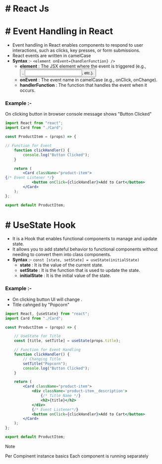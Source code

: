 # # React Js

# # Event Handling in React

- Event handling in React enables components to respond to user interactions, such as clicks, key presses, or form submissions.
- React events are written in camelCase
- **Syntax** :- `<element onEvent={handlerFunction} />`
  - **element** : The JSX element where the event is triggered (e.g., <button>, <input>, etc.).
  - **onEvent** : The event name in camelCase (e.g., onClick, onChange).
  - **handlerFunction** : The function that handles the event when it occurs.
 
### Example :-

On clicking button in browser console message shows "Button Clicked"

```jsx
import React from "react";
import Card from "./Card";

const ProductItem = (props) => {

// Function for Event 
	function clickHandler() {
		console.log("Button Clicked");
	}

	return (
		<Card className="product-item">
{/* Event Listener */}
			<button onClick={clickHandler}>Add to Cart</button>
		</Card>
	);
};

export default ProductItem;
``` 

# # UseState Hook

- It is a Hook that enables functional components to manage and update state.
- It allows you to add stateful behavior to functional components without needing to convert them into class components.
- **Syntax** :-  `const [state, setState] = useState(initialState)`
  - **state** : It is the value of the current state.
  - **setState** : It is the function that is used to update the state.
  - **initialState** : It is the initial value of the state.

### Example :-

- On clicking button UI will change .
- Title cahnged by "Popcorn"

```jsx
import React, {useState} from "react";
import Card from "./Card";

const ProductItem = (props) => {

	// UseState for Title
	const [title, setTitle] = useState(props.title);

	// Function for Event Handling 
	function clickHandler() {
		// Changing Title
		setTitle("Popcorn");
		console.log("Button Clicked");
	}

	return (
		<Card className="product-item">
			<div className='product-item__description'>
				{/* Title Name */}
				<h2>{title}</h2>
			</div>
			{/* Event Listener*/}
			<button onClick={clickHandler}>Add to Cart</button>
		</Card>
	);
};

export default ProductItem;
```
> [!NOTE]
> Per Compinent instance basics
> Each component is running separately

